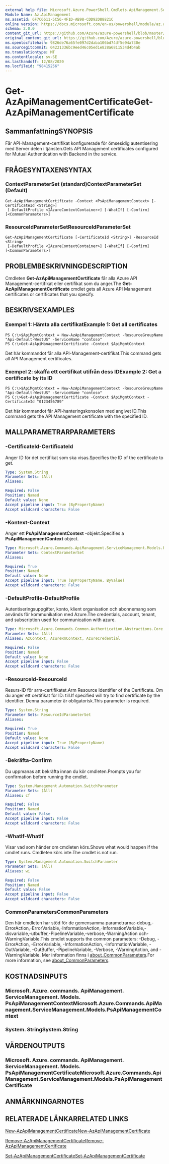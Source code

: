 ```yaml
---
external help file: Microsoft.Azure.PowerShell.Cmdlets.ApiManagement.ServiceManagement.dll-Help.xml
Module Name: Az.ApiManagement
ms.assetid: 6F7C6611-5C56-4F1D-AB98-CDD92D88821C
online version: https://docs.microsoft.com/en-us/powershell/module/az.apimanagement/get-azapimanagementcertificate
schema: 2.0.0
content_git_url: https://github.com/Azure/azure-powershell/blob/master/src/ApiManagement/ApiManagement/help/Get-AzApiManagementCertificate.md
original_content_git_url: https://github.com/Azure/azure-powershell/blob/master/src/ApiManagement/ApiManagement/help/Get-AzApiManagementCertificate.md
ms.openlocfilehash: 9826de76a65fe097d2daba106bd74df5e94a730e
ms.sourcegitcommit: 04221336bc9eed46c05ed1e828a6811534d4b4ab
ms.translationtype: MT
ms.contentlocale: sv-SE
ms.lasthandoff: 12/08/2020
ms.locfileid: "98415256"
---
```

# <span data-ttu-id="c9a50-101">Get-AzApiManagementCertificate</span><span class="sxs-lookup"><span data-stu-id="c9a50-101">Get-AzApiManagementCertificate</span></span>

## <span data-ttu-id="c9a50-102">Sammanfattning</span><span class="sxs-lookup"><span data-stu-id="c9a50-102">SYNOPSIS</span></span>
<span data-ttu-id="c9a50-103">Får API-Management-certifikat konfigurerade för ömsesidig autentisering med Server delen i tjänsten.</span><span class="sxs-lookup"><span data-stu-id="c9a50-103">Gets API Management certificates configured for Mutual Authentication with Backend in the service.</span></span>

## <span data-ttu-id="c9a50-104">FRÅGESYNTAXEN</span><span class="sxs-lookup"><span data-stu-id="c9a50-104">SYNTAX</span></span>

### <span data-ttu-id="c9a50-105">ContextParameterSet (standard)</span><span class="sxs-lookup"><span data-stu-id="c9a50-105">ContextParameterSet (Default)</span></span>
```
Get-AzApiManagementCertificate -Context <PsApiManagementContext> [-CertificateId <String>]
 [-DefaultProfile <IAzureContextContainer>] [-WhatIf] [-Confirm] [<CommonParameters>]
```

### <span data-ttu-id="c9a50-106">ResourceIdParameterSet</span><span class="sxs-lookup"><span data-stu-id="c9a50-106">ResourceIdParameterSet</span></span>
```
Get-AzApiManagementCertificate [-CertificateId <String>] -ResourceId <String>
 [-DefaultProfile <IAzureContextContainer>] [-WhatIf] [-Confirm] [<CommonParameters>]
```

## <span data-ttu-id="c9a50-107">PROBLEMBESKRIVNING</span><span class="sxs-lookup"><span data-stu-id="c9a50-107">DESCRIPTION</span></span>
<span data-ttu-id="c9a50-108">Cmdleten **Get-AzApiManagementCertificate** får alla Azure API Management-certifikat eller certifikat som du anger.</span><span class="sxs-lookup"><span data-stu-id="c9a50-108">The **Get-AzApiManagementCertificate** cmdlet gets all Azure API Management certificates or certificates that you specify.</span></span>

## <span data-ttu-id="c9a50-109">BESKRIVS</span><span class="sxs-lookup"><span data-stu-id="c9a50-109">EXAMPLES</span></span>

### <span data-ttu-id="c9a50-110">Exempel 1: Hämta alla certifikat</span><span class="sxs-lookup"><span data-stu-id="c9a50-110">Example 1: Get all certificates</span></span>
```
PS C:\>$ApiMgmtContext = New-AzApiManagementContext -ResourceGroupName "Api-Default-WestUS" -ServiceName "contoso"
PS C:\>Get-AzApiManagementCertificate -Context $ApiMgmtContext
```

<span data-ttu-id="c9a50-111">Det här kommandot får alla API-Management-certifikat.</span><span class="sxs-lookup"><span data-stu-id="c9a50-111">This command gets all API Management certificates.</span></span>

### <span data-ttu-id="c9a50-112">Exempel 2: skaffa ett certifikat utifrån dess ID</span><span class="sxs-lookup"><span data-stu-id="c9a50-112">Example 2: Get a certificate by its ID</span></span>
```
PS C:\>$ApiMgmtContext = New-AzApiManagementContext -ResourceGroupName "Api-Default-WestUS" -ServiceName "contoso"
PS C:\>Get-AzApiManagementCertificate -Context $ApiMgmtContext -CertificateId "0123456789"
```

<span data-ttu-id="c9a50-113">Det här kommandot får API-hanteringskonsolen med angivet ID.</span><span class="sxs-lookup"><span data-stu-id="c9a50-113">This command gets the API Management certificate with the specified ID.</span></span>

## <span data-ttu-id="c9a50-114">MALLPARAMETRAR</span><span class="sxs-lookup"><span data-stu-id="c9a50-114">PARAMETERS</span></span>

### <span data-ttu-id="c9a50-115">-CertificateId</span><span class="sxs-lookup"><span data-stu-id="c9a50-115">-CertificateId</span></span>
<span data-ttu-id="c9a50-116">Anger ID för det certifikat som ska visas.</span><span class="sxs-lookup"><span data-stu-id="c9a50-116">Specifies the ID of the certificate to get.</span></span>

```yaml
Type: System.String
Parameter Sets: (All)
Aliases:

Required: False
Position: Named
Default value: None
Accept pipeline input: True (ByPropertyName)
Accept wildcard characters: False
```

### <span data-ttu-id="c9a50-117">-Kontext</span><span class="sxs-lookup"><span data-stu-id="c9a50-117">-Context</span></span>
<span data-ttu-id="c9a50-118">Anger ett **PsApiManagementContext** -objekt.</span><span class="sxs-lookup"><span data-stu-id="c9a50-118">Specifies a **PsApiManagementContext** object.</span></span>

```yaml
Type: Microsoft.Azure.Commands.ApiManagement.ServiceManagement.Models.PsApiManagementContext
Parameter Sets: ContextParameterSet
Aliases:

Required: True
Position: Named
Default value: None
Accept pipeline input: True (ByPropertyName, ByValue)
Accept wildcard characters: False
```

### <span data-ttu-id="c9a50-119">-DefaultProfile</span><span class="sxs-lookup"><span data-stu-id="c9a50-119">-DefaultProfile</span></span>
<span data-ttu-id="c9a50-120">Autentiseringsuppgifter, konto, klient organisation och abonnemang som används för kommunikation med Azure.</span><span class="sxs-lookup"><span data-stu-id="c9a50-120">The credentials, account, tenant, and subscription used for communication with azure.</span></span>

```yaml
Type: Microsoft.Azure.Commands.Common.Authentication.Abstractions.Core.IAzureContextContainer
Parameter Sets: (All)
Aliases: AzContext, AzureRmContext, AzureCredential

Required: False
Position: Named
Default value: None
Accept pipeline input: False
Accept wildcard characters: False
```

### <span data-ttu-id="c9a50-121">-ResourceId</span><span class="sxs-lookup"><span data-stu-id="c9a50-121">-ResourceId</span></span>
<span data-ttu-id="c9a50-122">Resurs-ID för arm-certifikatet.</span><span class="sxs-lookup"><span data-stu-id="c9a50-122">Arm Resource Identifier of the Certificate.</span></span> <span data-ttu-id="c9a50-123">Om du anger ett certifikat för ID: till.</span><span class="sxs-lookup"><span data-stu-id="c9a50-123">If specified will try to find certificate by the identifier.</span></span> <span data-ttu-id="c9a50-124">Denna parameter är obligatorisk.</span><span class="sxs-lookup"><span data-stu-id="c9a50-124">This parameter is required.</span></span>

```yaml
Type: System.String
Parameter Sets: ResourceIdParameterSet
Aliases:

Required: True
Position: Named
Default value: None
Accept pipeline input: True (ByPropertyName)
Accept wildcard characters: False
```

### <span data-ttu-id="c9a50-125">-Bekräfta</span><span class="sxs-lookup"><span data-stu-id="c9a50-125">-Confirm</span></span>
<span data-ttu-id="c9a50-126">Du uppmanas att bekräfta innan du kör cmdleten.</span><span class="sxs-lookup"><span data-stu-id="c9a50-126">Prompts you for confirmation before running the cmdlet.</span></span>

```yaml
Type: System.Management.Automation.SwitchParameter
Parameter Sets: (All)
Aliases: cf

Required: False
Position: Named
Default value: False
Accept pipeline input: False
Accept wildcard characters: False
```

### <span data-ttu-id="c9a50-127">-WhatIf</span><span class="sxs-lookup"><span data-stu-id="c9a50-127">-WhatIf</span></span>
<span data-ttu-id="c9a50-128">Visar vad som händer om cmdleten körs.</span><span class="sxs-lookup"><span data-stu-id="c9a50-128">Shows what would happen if the cmdlet runs.</span></span>
<span data-ttu-id="c9a50-129">Cmdleten körs inte.</span><span class="sxs-lookup"><span data-stu-id="c9a50-129">The cmdlet is not run.</span></span>

```yaml
Type: System.Management.Automation.SwitchParameter
Parameter Sets: (All)
Aliases: wi

Required: False
Position: Named
Default value: False
Accept pipeline input: False
Accept wildcard characters: False
```

### <span data-ttu-id="c9a50-130">CommonParameters</span><span class="sxs-lookup"><span data-stu-id="c9a50-130">CommonParameters</span></span>
<span data-ttu-id="c9a50-131">Den här cmdleten har stöd för de gemensamma parametrarna:-debug,-ErrorAction,-ErrorVariable,-InformationAction,-InformationVariable,-disvariable,-utbuffer,-PipelineVariable,-verbose,-WarningAction och-WarningVariable.</span><span class="sxs-lookup"><span data-stu-id="c9a50-131">This cmdlet supports the common parameters: -Debug, -ErrorAction, -ErrorVariable, -InformationAction, -InformationVariable, -OutVariable, -OutBuffer, -PipelineVariable, -Verbose, -WarningAction, and -WarningVariable.</span></span> <span data-ttu-id="c9a50-132">Mer information finns i [about_CommonParameters](http://go.microsoft.com/fwlink/?LinkID=113216).</span><span class="sxs-lookup"><span data-stu-id="c9a50-132">For more information, see [about_CommonParameters](http://go.microsoft.com/fwlink/?LinkID=113216).</span></span>

## <span data-ttu-id="c9a50-133">KOSTNADS</span><span class="sxs-lookup"><span data-stu-id="c9a50-133">INPUTS</span></span>

### <span data-ttu-id="c9a50-134">Microsoft. Azure. commands. ApiManagement. ServiceManagement. Models. PsApiManagementContext</span><span class="sxs-lookup"><span data-stu-id="c9a50-134">Microsoft.Azure.Commands.ApiManagement.ServiceManagement.Models.PsApiManagementContext</span></span>

### <span data-ttu-id="c9a50-135">System. String</span><span class="sxs-lookup"><span data-stu-id="c9a50-135">System.String</span></span>

## <span data-ttu-id="c9a50-136">VÄRDEN</span><span class="sxs-lookup"><span data-stu-id="c9a50-136">OUTPUTS</span></span>

### <span data-ttu-id="c9a50-137">Microsoft. Azure. commands. ApiManagement. ServiceManagement. Models. PsApiManagementCertificate</span><span class="sxs-lookup"><span data-stu-id="c9a50-137">Microsoft.Azure.Commands.ApiManagement.ServiceManagement.Models.PsApiManagementCertificate</span></span>

## <span data-ttu-id="c9a50-138">ANMÄRKNINGAR</span><span class="sxs-lookup"><span data-stu-id="c9a50-138">NOTES</span></span>

## <span data-ttu-id="c9a50-139">RELATERADE LÄNKAR</span><span class="sxs-lookup"><span data-stu-id="c9a50-139">RELATED LINKS</span></span>

[<span data-ttu-id="c9a50-140">New-AzApiManagementCertificate</span><span class="sxs-lookup"><span data-stu-id="c9a50-140">New-AzApiManagementCertificate</span></span>](./New-AzApiManagementCertificate.md)

[<span data-ttu-id="c9a50-141">Remove-AzApiManagementCertificate</span><span class="sxs-lookup"><span data-stu-id="c9a50-141">Remove-AzApiManagementCertificate</span></span>](./Remove-AzApiManagementCertificate.md)

[<span data-ttu-id="c9a50-142">Set-AzApiManagementCertificate</span><span class="sxs-lookup"><span data-stu-id="c9a50-142">Set-AzApiManagementCertificate</span></span>](./Set-AzApiManagementCertificate.md)


